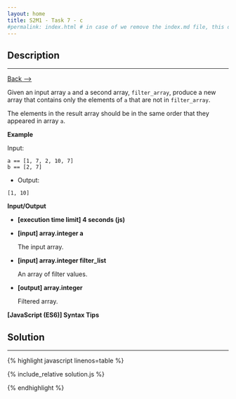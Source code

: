 ```yaml
---
layout: home
title: S2M1 - Task 7 - c
#permalink: index.html # in case of we remove the index.md file, this doc will be the index page
---
```


<div class="row">
<div class="columnStmt" markdown="1">

##  Description
------

[Back --> ](../README.md)

Given an input array `a` and a second array, `filter_array`, produce a new array that contains only the elements of `a` that are not in `filter_array`.

The elements in the result array should be in the same order that they appeared in array `a`.

**Example**

Input:
```
a == [1, 7, 2, 10, 7]
b == [2, 7]
```
-   Output:
```
[1, 10]
```

**Input/Output**

* **[execution time limit] 4 seconds (js)**

* **[input] array.integer a**

    The input array.

* **[input] array.integer filter_list**

    An array of filter values.

* **[output] array.integer**

    Filtered array.

**[JavaScript (ES6)] Syntax Tips**

</div>
<div class="columnSol" markdown="1">

## Solution
------

{% highlight javascript linenos=table %}

{% include_relative solution.js %}

{% endhighlight %}

</div>
</div>